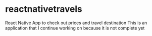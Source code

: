 # reactnativetravels
React Native App to check out prices and travel destination
This is an application that I continue working on because it is not complete yet

